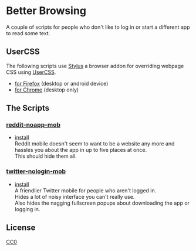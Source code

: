 # Better Browsing
A couple of scripts for people who don't like to log in or start a different app to read some text.

## UserCSS
The following scripts use [Stylus](https://github.com/openstyles/stylus)
a browser addon for overriding webpage CSS using [UserCSS](https://github.com/openstyles/stylus/wiki/Usercss).
* [for Firefox](https://addons.mozilla.org/firefox/addon/styl-us/) (desktop or android device)
* [for Chrome](https://chrome.google.com/webstore/detail/stylus/clngdbkpkpeebahjckkjfobafhncgmne) (desktop only)

## The Scripts

### [reddit-noapp-mob](usercss/reddit-noapp-mod.user.css)
* [install](https://raw.githubusercontent.com/ibrahn/better-browsing/master/usercss/reddit-noapp-mob.user.css)  
Reddit mobile doesn't seem to want to be a website any more and hassles you about the app in up to five places at once.  
This should hide them all.

### [twitter-nologin-mob](usercss/twitter-nologin-mob.user.css)
* [install](https://raw.githubusercontent.com/ibrahn/better-browsing/master/usercss/twitter-nologin-mob.user.css)  
A friendlier Twitter mobile for people who aren't logged in.  
Hides a lot of noisy interface you can't really use.  
Also hides the nagging fullscreen popups about downloading the app or logging in.

## License
[CC0](LICENSE)
